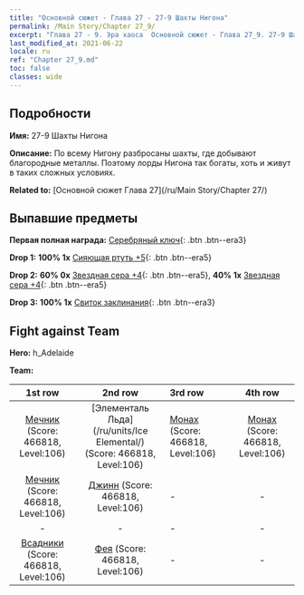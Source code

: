 ```yaml
---
title: "Основной сюжет - Глава 27 - 27-9 Шахты Нигона"
permalink: /Main Story/Chapter 27_9/
excerpt: "Глава 27 - 9. Эра хаоса  Основной сюжет - Глава 27_9. 27-9 Шахты Нигона"
last_modified_at: 2021-06-22
locale: ru
ref: "Chapter 27_9.md"
toc: false
classes: wide
---
```


## Подробности

 **Имя:** 27-9 Шахты Нигона

 **Описание:** По всему Нигону разбросаны шахты, где добывают благородные металлы. Поэтому лорды Нигона так богаты, хоть и живут в таких сложных условиях.

 **Related to:** [Основной сюжет Глава 27](/ru/Main Story/Chapter 27/)

## Выпавшие предметы

 **Первая полная награда:** [Серебряный ключ](/ItemsRU/con_693/){: .btn .btn--era3}

 **Drop 1:** **100% 1x** [Сияющая ртуть +5](/ItemsRU/mat_98/){: .btn .btn--era5}

 **Drop 2:** **60% 0x** [Звездная сера +4](/ItemsRU/mat_92/){: .btn .btn--era5}, **40% 1x** [Звездная сера +4](/ItemsRU/mat_92/){: .btn .btn--era5}

 **Drop 3:** **100% 1x** [Свиток заклинания](/ItemsRU/con_694/){: .btn .btn--era3}


## Fight against Team
 **Hero:** h_Adelaide

 **Team:**


  | 1st row | 2nd row | 3rd row | 4th row |
  |:----:|:----:|:----|:----:|
  | [Мечник](/ru/units/Swordsman/) (Score: 466818, Level:106)  | [Элементаль Льда](/ru/units/Ice Elemental/) (Score: 466818, Level:106)  | [Монах](/ru/units/Monk/) (Score: 466818, Level:106)  | [Монах](/ru/units/Monk/) (Score: 466818, Level:106)  |
  | [Мечник](/ru/units/Swordsman/) (Score: 466818, Level:106)  | [Джинн](/ru/units/Genie/) (Score: 466818, Level:106)  | - | - |
  | - | - | - | - |
  | [Всадники](/ru/units/Cavalier/) (Score: 466818, Level:106)  | [Фея](/ru/units/Sprite/) (Score: 466818, Level:106)  | - | - |


